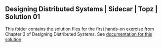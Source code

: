 ## Designing Distributed Systems | Sidecar | Topz | Solution 01
This folder contains the solution files for the first hands-on exercise from Chapter 3 of Designing Distributed Systems.
See [documentation for this solution][docs]

[designing-distributed-systems]: https://learning.oreilly.com/library/view/designing-distributed-systems/9781098156343/

[docs]: http://localhost:3000/study/2024/11/2/2024-11-2-designing-distributed-systems-sidecar-topz/designing-distributed-systems-sidecar-topz
